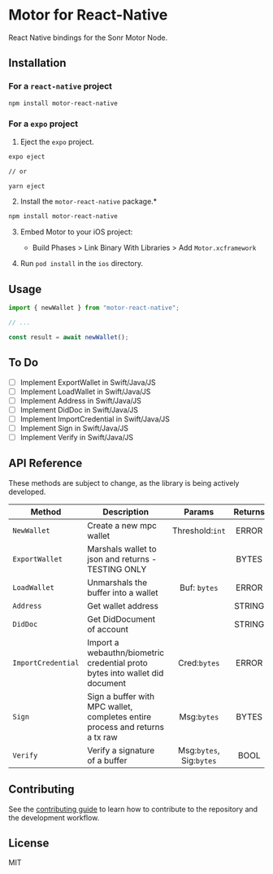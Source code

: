 # Motor for React-Native

React Native bindings for the Sonr Motor Node.

## Installation

### For a `react-native` project

```sh
npm install motor-react-native
```

### For a `expo` project

1. Eject the `expo` project.

```sh
expo eject

// or

yarn eject
```

2. Install the `motor-react-native` package.*

```sh
npm install motor-react-native
```

3. Embed Motor to your iOS project:
    - Build Phases > Link Binary With Libraries > Add `Motor.xcframework`

4. Run `pod install` in the `ios` directory.

## Usage

```js
import { newWallet } from "motor-react-native";

// ...

const result = await newWallet();
```

## To Do
- [ ] Implement ExportWallet in Swift/Java/JS
- [ ] Implement LoadWallet in Swift/Java/JS
- [ ] Implement Address in Swift/Java/JS
- [ ] Implement DidDoc in Swift/Java/JS
- [ ] Implement ImportCredential in Swift/Java/JS
- [ ] Implement Sign in Swift/Java/JS
- [ ] Implement Verify in Swift/Java/JS

## API Reference

These methods are subject to change, as the library is being actively developed.

| **Method**         | **Description**                                                              |        **Params**        | **Returns** |
|--------------------|------------------------------------------------------------------------------|:------------------------:|:-----------:|
| `NewWallet`        | Create a new mpc wallet                                                      |      Threshold:`int`     |    ERROR    |
| `ExportWallet`     | Marshals wallet to json and returns - TESTING ONLY                           |                          |    BYTES    |
| `LoadWallet`       | Unmarshals the buffer into a wallet                                          |       Buf: `bytes`       |    ERROR    |
| `Address`          | Get wallet address                                                           |                          |    STRING   |
| `DidDoc`           | Get DidDocument of account                                                   |                          |    STRING   |
| `ImportCredential` | Import a webauthn/biometric credential proto bytes into wallet did document  |       Cred:`bytes`       |    ERROR    |
| `Sign`             | Sign a buffer with MPC wallet, completes entire process and returns a tx raw |        Msg:`bytes`       |    BYTES    |
| `Verify`           | Verify a signature of a buffer                                               | Msg:`bytes`, Sig:`bytes` |     BOOL    |

## Contributing

See the [contributing guide](CONTRIBUTING.md) to learn how to contribute to the repository and the development workflow.

## License

MIT
